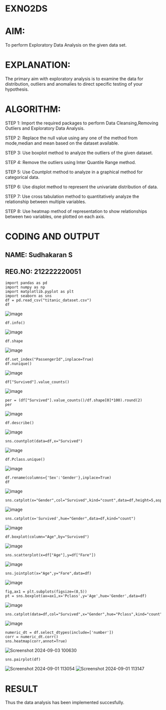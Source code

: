 # EXNO2DS
# AIM:
To perform Exploratory Data Analysis on the given data set.
      
# EXPLANATION:
The primary aim with exploratory analysis is to examine the data for distribution, outliers and anomalies to direct specific testing of your hypothesis.
  
# ALGORITHM:
STEP 1: Import the required packages to perform Data Cleansing,Removing Outliers and Exploratory Data Analysis.

STEP 2: Replace the null value using any one of the method from mode,median and mean based on the dataset available.

STEP 3: Use boxplot method to analyze the outliers of the given dataset.

STEP 4: Remove the outliers using Inter Quantile Range method.

STEP 5: Use Countplot method to analyze in a graphical method for categorical data.

STEP 6: Use displot method to represent the univariate distribution of data.

STEP 7: Use cross tabulation method to quantitatively analyze the relationship between multiple variables.

STEP 8: Use heatmap method of representation to show relationships between two variables, one plotted on each axis.

# CODING AND OUTPUT

## NAME: Sudhakaran S
## REG.NO: 212222220051
```
import pandas as pd
import numpy as np
import matplotlib.pyplot as plt
import seaborn as sns
df = pd.read_csv("titanic_dataset.csv")
df
```
![image](https://github.com/user-attachments/assets/3c66ec6d-134a-4e0d-a94b-eb9dea4f43b2)
```
df.info()
```
![image](https://github.com/user-attachments/assets/fb4cf6f4-c35a-4b62-b2c1-9104f4202c05)
```
df.shape
```
![image](https://github.com/user-attachments/assets/9a9e5874-ad91-414b-881e-b8d07f139590)
```
df.set_index("PassengerId",inplace=True)
df.nunique()
```
![image](https://github.com/user-attachments/assets/1bb2d857-04ae-4eb8-a0f1-8ed24716d040)

```
df["Survived"].value_counts()
```
![image](https://github.com/user-attachments/assets/e2543846-bd5a-40b5-b784-ad5689f40296)
```
per = (df["Survived"].value_counts()/df.shape[0]*100).round(2)
per
```
![image](https://github.com/user-attachments/assets/85a175e1-d224-4255-913b-5911f12c0568)
```
df.describe()
```
![image](https://github.com/user-attachments/assets/e2293b35-61d9-416f-9ced-96e5bfadbfe5)
```
sns.countplot(data=df,x="Survived")
```
![image](https://github.com/user-attachments/assets/6bbdf269-7ce1-4fdf-a904-00dc5b4c43a8)
```
df.Pclass.unique()
```
![image](https://github.com/user-attachments/assets/644f2a7a-d19c-4642-a34b-cd038203b1ef)
```
df.rename(columns={'Sex':'Gender'},inplace=True)
df
```
![image](https://github.com/user-attachments/assets/fdf41756-2cc6-48cf-a58d-afc519068b07)
```
sns.catplot(x="Gender",col="Survived",kind="count",data=df,height=5,aspect=.7)
```
![image](https://github.com/user-attachments/assets/d393e3c2-0c25-4e39-a5a2-578da857059f)
```
sns.catplot(x='Survived',hue="Gender",data=df,kind="count")
```
![image](https://github.com/user-attachments/assets/c4efbc88-19f2-44e8-8e11-d6f44c42d67c)
```
df.boxplot(column="Age",by="Survived")
```
![image](https://github.com/user-attachments/assets/9049e7e7-0fe3-4bc7-927d-321dfb43a683)
```
sns.scatterplot(x=df["Age"],y=df["Fare"])
```
![image](https://github.com/user-attachments/assets/583e8977-68e4-496f-9baa-edc3cc0eff55)
```
sns.jointplot(x="Age",y="Fare",data=df)
```
![image](https://github.com/user-attachments/assets/a6b61a4c-a5f9-4bdb-92ec-b72efc07fb2e)
```
fig,ax1 = plt.subplots(figsize=(8,5))
pt = sns.boxplot(ax=ax1,x='Pclass',y='Age',hue='Gender',data=df)
```
![image](https://github.com/user-attachments/assets/82814afe-4561-4839-8398-f6d8f7e88271)
```
sns.catplot(data=df,col="Survived",x="Gender",hue="Pclass",kind="count")
```
![image](https://github.com/user-attachments/assets/2a77e6cd-cf3e-4db2-bf6e-a3fc6c30e44a)
```
numeric_dt = df.select_dtypes(include=['number'])
corr = numeric_dt.corr()
sns.heatmap(corr,annot=True)
```
![Screenshot 2024-09-03 100630](https://github.com/user-attachments/assets/902bcf8f-2a1b-4b8d-b6ad-42ce366b454a)

```
sns.pairplot(df)
```
![Screenshot 2024-09-01 113054](https://github.com/user-attachments/assets/e2cc50ce-51fe-447d-82cf-30043bbb9fd5)
![Screenshot 2024-09-01 113147](https://github.com/user-attachments/assets/c0770c1a-2d92-481e-b5d3-7b5dd3204115)

# RESULT
Thus the data analysis has been implemented succesfully.
